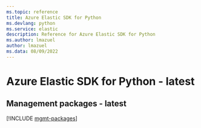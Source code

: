 ```yaml
---
ms.topic: reference
title: Azure Elastic SDK for Python
ms.devlang: python
ms.service: elastic
description: Reference for Azure Elastic SDK for Python
ms.author: lmazuel
author: lmazuel
ms.data: 08/09/2022
---
```

# Azure Elastic SDK for Python - latest

## Management packages - latest
[!INCLUDE [mgmt-packages](elastic-mgmt-index.md)]